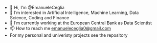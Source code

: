 - 👋 Hi, I’m @EmanueleCeglia
- 👀 I’m interested in Artificial Intelligence, Machine Learning, Data Science, Coding and Finance
- 🌱 I’m currently working at the European Central Bank as Data Scientist
- 📫 How to reach me emanueleceglia0@gmail.com
- For my personal and univeristy projects see the repository
<!---
EmanueleCeglia/EmanueleCeglia is a ✨ special ✨ repository because its `README.md` (this file) appears on your GitHub profile.
You can click the Preview link to take a look at your changes.
--->
